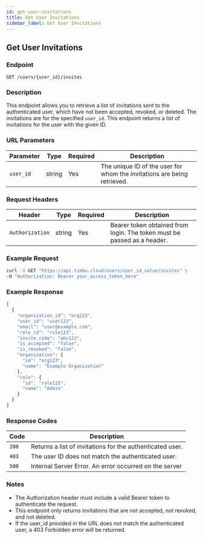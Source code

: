 ```yaml
---
id: get-user-invitations
title: Get User Invitations
sidebar_label: Get User Invitations
---
```


## Get User Invitations

### Endpoint
`GET /users/{user_id}/invites`

### Description
This endpoint allows you to retrieve a list of invitations sent to the authenticated user, which have not been accepted, revoked, or deleted. The invitations are for the specified `user_id`. This endpoint returns a list of invitations for the user with the given ID.

### URL Parameters

| Parameter    | Type   | Required | Description                                      |
|--------------|--------|----------|--------------------------------------------------|
| `user_id`    | string | Yes      | The unique ID of the user for whom the invitations are being retrieved. |

### Request Headers

| Header           | Type   | Required | Description                                |
|------------------|--------|----------|--------------------------------------------|
| `Authorization`  | string | Yes      | Bearer token obtained from login. The token must be passed as a header. |

### Example Request

```bash
curl -X GET "https://api.timbu.cloud/users/user_id_value/invites" \
-H "Authorization: Bearer your_access_token_here"
```

### Example Response

```jsx title="response"
[
  {
    "organization_id": "org123",
    "user_id": "user123",
    "email": "user@example.com",
    "role_id": "role123",
    "invite_code": "abc123",
    "is_accepted": "false",
    "is_revoked": "false",
    "organization": {
      "id": "org123",
      "name": "Example Organization"
    },
    "role": {
      "id": "role123",
      "name": "Admin"
    }
  }
]
```

### Response Codes

| Code        | Description   |
|------------------|--------|
| `200`| Returns a list of invitations for the authenticated user. |
| `403`    | The user ID does not match the authenticated user. |
| `500`          | Internal Server Error. An error occurred on the server |

### Notes
- The Authorization header must include a valid Bearer token to authenticate the request.
- This endpoint only returns invitations that are not accepted, not revoked, and not deleted.
- If the user_id provided in the URL does not match the authenticated user, a 403 Forbidden error will be returned.